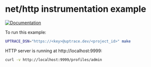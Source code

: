 # net/http instrumentation example

[![Documentation](https://img.shields.io/badge/uptrace-documentation-informational)](https://docs.uptrace.dev/go/opentelemetry-net-http/)

To run this example:

```bash
UPTRACE_DSN="https://<key>@uptrace.dev/<project_id>" make
```

HTTP server is running at http://localhost:9999:

```bash
curl -v http://localhost:9999/profiles/admin
```

